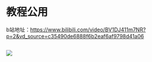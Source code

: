 # 教程公用

b站地址：https://www.bilibili.com/video/BV1DJ411m7NR?p=2&vd_source=c35490de6888f6b2eaf6af9798d41a06

## 

![](assets/009/22/01/04/01/01-1719219869432.png)